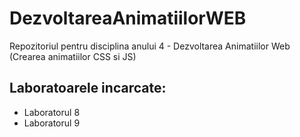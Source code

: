 # DezvoltareaAnimatiilorWEB
 Repozitoriul pentru disciplina anului 4 - Dezvoltarea Animatiilor Web (Crearea animatiilor CSS si JS)

## Laboratoarele incarcate:
  - Laboratorul 8
  - Laboratorul 9
